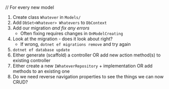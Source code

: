 // For every new model

1. Create class `Whatever` in `Models/`
2. Add `DbSet<Whatever> Whatevers` to `DbContext`
3. Add our migration *and fix any errors*
   - Often fixing requires changes in `OnModelCreating`
4. Look at the migration - does it look about right?
   - If wrong, `dotnet ef migrations remove` and try again
5. `dotnet ef database update`
6. Either generate (scaffold) a controller OR
   add new action method(s) to existing controller
7. Either create a new `IWhateverRepository` + implementation OR
   add methods to an existing one
8. Do we need reverse navigation properties to see the things we can now CRUD?
